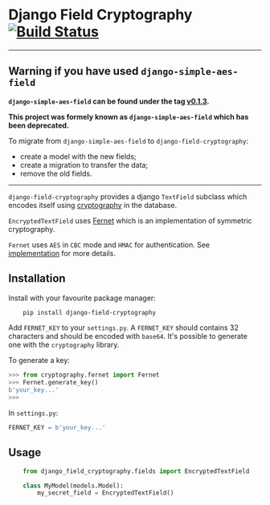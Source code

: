 # Django Field Cryptography [![Build Status](https://travis-ci.org/incuna/django-field-cryptography.svg?branch=master)](https://travis-ci.org/incuna/django-field-cryptography)

---

## Warning if you have used `django-simple-aes-field`

**`django-simple-aes-field` can be found under the tag [v0.1.3](https://github.com/incuna/django-field-cryptography/tree/v0.1.3).**

**This project was formely known as `django-simple-aes-field` which has been deprecated.**

To migrate from `django-simple-aes-field` to `django-field-cryptography`:

  - create a model with the new fields;
  - create a migration to transfer the data;
  - remove the old fields.

---


`django-field-cryptography` provides a django `TextField` subclass which
encodes itself using [cryptography](https://github.com/pyca/cryptography) in
the database.

`EncryptedTextField` uses [Fernet](https://cryptography.io/en/latest/fernet/)
which is an implementation of symmetric cryptography.

`Fernet` uses `AES` in `CBC` mode and `HMAC` for authentication.
See [implementation](https://cryptography.io/en/latest/fernet/#implementation)
for more details.

## Installation

Install with your favourite package manager:

```bash
    pip install django-field-cryptography
```

Add `FERNET_KEY` to your `settings.py`. A `FERNET_KEY` should contains 32
characters and should be encoded with `base64`. It's possible to generate
one with the `cryptography` library.

To generate a key:
```python
>>> from cryptography.fernet import Fernet
>>> Fernet.generate_key()
b'your_key...'
>>>
```

In `settings.py`:
```python
FERNET_KEY = b'your_key...'
```

## Usage

```python
    from django_field_cryptography.fields import EncryptedTextField

    class MyModel(models.Model):
        my_secret_field = EncryptedTextField()
```

